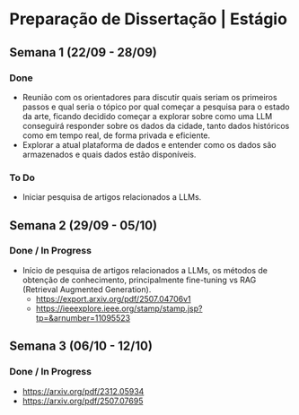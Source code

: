 # Preparação de Dissertação | Estágio

## Semana 1 (22/09 - 28/09)

### Done
  - Reunião com os orientadores para discutir quais seriam os primeiros passos e qual seria o tópico por qual começar a pesquisa para o estado da arte, ficando decidido começar a explorar sobre como uma LLM conseguirá responder sobre os dados da cidade, tanto dados históricos como em tempo real, de forma privada e eficiente.
  - Explorar a atual plataforma de dados e entender como os dados são armazenados e quais dados estão disponíveis.

### To Do
  - Iniciar pesquisa de artigos relacionados a LLMs.

## Semana 2 (29/09 - 05/10)

### Done / In Progress
  - Início de pesquisa de artigos relacionados a LLMs, os métodos de obtenção de conhecimento, principalmente fine-tuning vs RAG (Retrieval Augmented Generation).
    - https://export.arxiv.org/pdf/2507.04706v1
    - https://ieeexplore.ieee.org/stamp/stamp.jsp?tp=&arnumber=11095523

## Semana 3 (06/10 - 12/10)

### Done / In Progress
  - https://arxiv.org/pdf/2312.05934
  - https://arxiv.org/pdf/2507.07695
